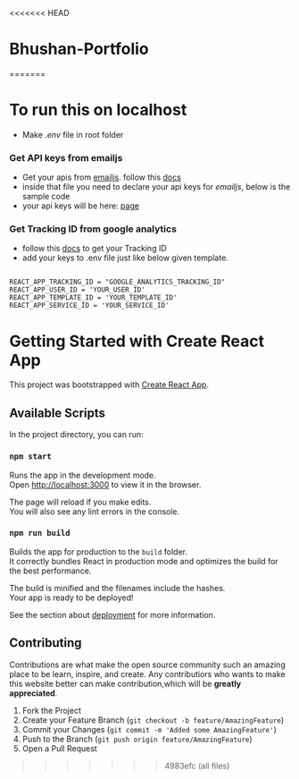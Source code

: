 <<<<<<< HEAD
# Bhushan-Portfolio
=======
# To run this on localhost

- Make _.env_ file in root folder
<!-- to get api keys -->

### Get API keys from emailjs

- Get your apis from [emailjs](https://www.emailjs.com/).
  follow this [docs](https://www.emailjs.com/docs)
- inside that file you need to declare your api keys for _emailjs_, below is the sample code
- your api keys will be here: [page](https://dashboard.emailjs.com/admin/integration)
<!-- to get google analytics tracking id -->

### Get Tracking ID from google analytics

- follow this [docs](https://support.google.com/analytics/answer/10269537?ref_topic=1009620) to get your Tracking ID
- add your keys to .env file just like below given template.

```

REACT_APP_TRACKING_ID = "GOOGLE_ANALYTICS_TRACKING_ID"
REACT_APP_USER_ID = 'YOUR_USER_ID'
REACT_APP_TEMPLATE_ID = 'YOUR_TEMPLATE_ID'
REACT_APP_SERVICE_ID = 'YOUR_SERVICE_ID'

```

# Getting Started with Create React App

This project was bootstrapped with [Create React App](https://github.com/facebook/create-react-app).

## Available Scripts

In the project directory, you can run:

### `npm start`

Runs the app in the development mode.\
Open [http://localhost:3000](http://localhost:3000) to view it in the browser.

The page will reload if you make edits.\
You will also see any lint errors in the console.

### `npm run build`

Builds the app for production to the `build` folder.\
It correctly bundles React in production mode and optimizes the build for the best performance.

The build is minified and the filenames include the hashes.\
Your app is ready to be deployed!

See the section about [deployment](https://facebook.github.io/create-react-app/docs/deployment) for more information.

## Contributing

Contributions are what make the open source community such an amazing place to be learn, inspire, and create. Any contributiors who wants to make this website better can make contribution,which will be **greatly appreciated**.

1. Fork the Project
2. Create your Feature Branch (`git checkout -b feature/AmazingFeature`)
3. Commit your Changes (`git commit -m 'Added some AmazingFeature'`)
4. Push to the Branch (`git push origin feature/AmazingFeature`)
5. Open a Pull Request
>>>>>>> 4983efc (all files)
